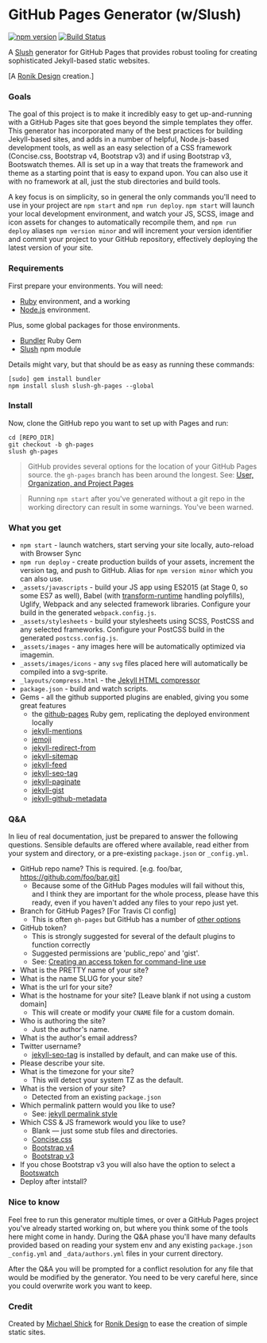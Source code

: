 # GitHub Pages Generator (w/Slush)

[![npm version](https://badge.fury.io/js/slush-gh-pages.svg)](https://badge.fury.io/js/slush-gh-pages)
[![Build Status](https://travis-ci.org/static-stuff/slush-gh-pages.svg?branch=master)](https://travis-ci.org/static-stuff/slush-gh-pages)

A [Slush](http://slushjs.github.io) generator for GitHub Pages that provides robust tooling for creating sophisticated Jekyll-based static websites.

[A [Ronik Design](http://www.ronikdesign.com) creation.]

### Goals

The goal of this project is to make it incredibly easy to get up-and-running with a GitHub Pages site that goes beyond the simple templates they offer. This generator has incorporated many of the best practices for building Jekyll-based sites, and adds in a number of helpful, Node.js-based development tools, as well as an easy selection of a CSS framework (Concise.css, Bootstrap v4, Bootstrap v3) and if using Bootstrap v3, Bootswatch themes. All is set up in a way that treats the framework and theme as a starting point that is easy to expand upon. You can also use it with no framework at all, just the stub directories and build tools.

A key focus is on simplicity, so in general the only commands you'll need to use in your project are `npm start` and `npm run deploy`. `npm start` will launch your local development environment, and watch your JS, SCSS, image and icon assets for changes to automatically recompile them, and `npm run deploy` aliases `npm version minor` and will increment your version identifier and commit your project to your GitHub repository, effectively deploying the latest version of your site.

### Requirements

First prepare your environments. You will need:

  * [Ruby](https://github.com/github/pages-gem#1-ruby) environment, and a working  
  * [Node.js](https://gist.github.com/mshick/306171bf69cf6d901d1332f49b5c4e2d) environment.

Plus, some global packages for those environments.

  * [Bundler](https://bundler.io) Ruby Gem
  * [Slush](https://slushjs.github.io/) npm module

Details might vary, but that should be as easy as running these commands:

```
[sudo] gem install bundler
npm install slush slush-gh-pages --global
```

### Install

Now, clone the GitHub repo you want to set up with Pages and run:

```
cd [REPO_DIR]
git checkout -b gh-pages
slush gh-pages
```

> GitHub provides several options for the location of your GitHub Pages source. the `gh-pages` branch has been around the longest. See: [User, Organization, and Project Pages](https://git.io/v6hek)  

> Running `npm start` after you've generated without a git repo in the working directory can result in some warnings. You've been warned.

### What you get

* `npm start` - launch watchers, start serving your site locally, auto-reload with Browser Sync
* `npm run deploy` - create production builds of your assets, increment the version tag, and push to GitHub. Alias for `npm version minor` which you can also use.
* `_assets/javascripts` - build your JS app using ES2015 (at Stage 0, so some ES7 as well), Babel (with [transform-runtime](https://babeljs.io/docs/plugins/transform-runtime/) handling polyfills), Uglify, Webpack and any selected framework libraries. Configure your build in the generated `webpack.config.js`.
* `_assets/stylesheets` - build your stylesheets using SCSS, PostCSS and any selected frameworks. Configure your PostCSS build in the generated `postcss.config.js`.
* `_assets/images` - any images here will be automatically optimized via imagemin.
* `_assets/images/icons` - any `svg` files placed here will automatically be compiled into a svg-sprite.
* `_layouts/compress.html` - the [Jekyll HTML compressor](http://jch.penibelst.de)
* `package.json` - build and watch scripts.
* Gems - all the github supported plugins are enabled, giving you some great features
  * the [github-pages](https://github.com/github/pages-gem) Ruby gem, replicating the deployed environment locally
  * [jekyll-mentions](https://github.com/jekyll/jekyll-mentions)
  * [jemoji](https://github.com/jekyll/jemoji)
  * [jekyll-redirect-from](https://github.com/jekyll/jekyll-redirect-from)
  * [jekyll-sitemap](https://github.com/jekyll/jekyll-sitemap)
  * [jekyll-feed](https://github.com/jekyll/jekyll-feed)
  * [jekyll-seo-tag](https://github.com/jekyll/jekyll-seo-tag)
  * [jekyll-paginate](https://jekyllrb.com/docs/pagination/)
  * [jekyll-gist](https://github.com/jekyll/jekyll-gist)
  * [jekyll-github-metadata](https://help.github.com/articles/repository-metadata-on-github-pages/)

### Q&A

In lieu of real documentation, just be prepared to answer the following questions. Sensible defaults are offered where available, read either from your system and directory, or a pre-existing `package.json` or  `_config.yml`.

  * GitHub repo name?  This is required. [e.g. foo/bar, https://github.com/foo/bar.git]
    - Because some of the GitHub Pages modules will fail without this, and I think they are important for the whole process,   please have this ready, even if you haven't added any files to your repo just yet.
  * Branch for GitHub Pages? [For Travis CI config]
    - This is often `gh-pages` but GitHub has a number of [other options](https://git.io/v6hek)
  * GitHub token?
    - This is strongly suggested for several of the default plugins to function correctly
    - Suggested permissions are 'public_repo' and 'gist'.
    - See: [Creating an access token for command-line use](https://git.io/v61m7)
  * What is the PRETTY name of your site?
  * What is the name SLUG for your site?
  * What is the url for your site?
  * What is the hostname for your site? [Leave blank if not using a custom domain]  
    - This will create or modify your `CNAME` file for a custom domain.
  * Who is authoring the site?
    - Just the author's name.
  * What is the author's email address?
  * Twitter username?
    - [jekyll-seo-tag](https://github.com/jekyll/jekyll-seo-tag) is installed by default, and can make use of this.
  * Please describe your site.
  * What is the timezone for your site?
    - This will detect your system TZ as the default.
  * What is the version of your site?
    - Detected from an existing `package.json`
  * Which permalink pattern would you like to use?
    - See: [jekyll permalink style](https://jekyllrb.com/docs/permalinks/#built-in-permalink-styles)
  * Which CSS & JS framework would you like to use?  
    - Blank — just some stub files and directories.
    - [Concise.css](http://concisecss.com)
    - [Bootstrap v4](https://getbootstrap.com)
    - [Bootstrap v3](https://getbootstrap.com)
  * If you chose Bootstrap v3 you will also have the option to select a [Bootswatch](https://bootswatch.com)
  * Deploy after intstall?

### Nice to know

Feel free to run this generator multiple times, or over a GitHub Pages project you've already started working on, but where you think some of the tools here might come in handy. During the Q&A phase you'll have many defaults provided based on reading your system env and any existing `package.json` `_config.yml` and `_data/authors.yml` files in your current directory.

After the Q&A you will be prompted for a conflict resolution for any file that would be modified by the generator. You need to be very careful here, since you could overwrite work you want to keep.

### Credit

Created by [Michael Shick](https://www.shick.us) for [Ronik Design](http://www.ronikdesign.com) to ease the creation of simple static sites.
